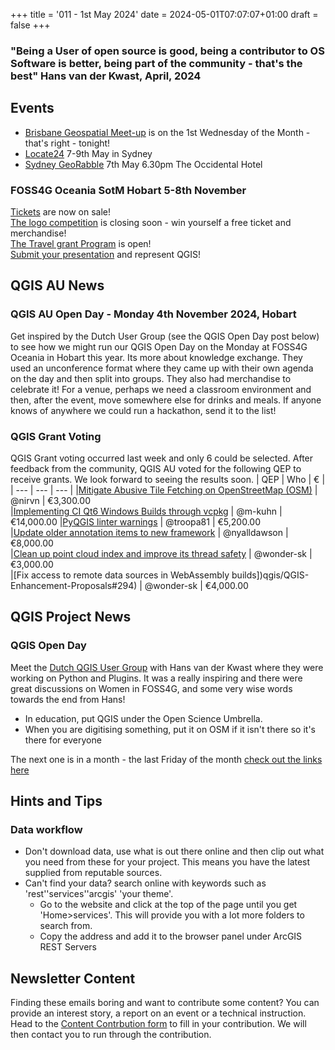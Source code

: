 +++
title = '011 - 1st May 2024'
date = 2024-05-01T07:07:07+01:00
draft = false
+++

### "Being a User of open source is good, being a contributor to OS Software is better, being part of the community - that's the best" Hans van der Kwast, April, 2024

## Events
- [Brisbane Geospatial Meet-up](https://www.eventbrite.com.au/e/brisbane-geospatial-network-bgn-wednesday-1st-of-may-2024-tickets-893342630857?aff=erelexpmlt) is on the 1st Wednesday of the Month - that's right - tonight! 
- [Locate24](https://locate.geospatialcouncil.org.au/program/) 7-9th May in Sydney
- [Sydney GeoRabble](https://georabble.org/) 7th May 6.30pm The Occidental Hotel
  
### FOSS4G Oceania SotM Hobart 5-8th November
[Tickets](https://ti.to/osgeo-oceania/foss4g-sotm-oceania-2024) are now on sale!  
[The logo competition](https://2024.foss4g-oceania.org/#/logo-competition) is closing soon - win yourself a free ticket and merchandise!   
[The Travel grant Program](https://2024.foss4g-oceania.org/#/attend/travel-grant-program) is open!  
[Submit your presentation](https://2024.foss4g-oceania.org/#/call-for-papers) and represent QGIS!   


## QGIS AU News
### QGIS AU Open Day - Monday 4th November 2024, Hobart
Get inspired by the Dutch User Group (see the QGIS Open Day post below) to see how we might run our QGIS Open Day on the Monday at FOSS4G Oceania in Hobart this year. Its more about knowledge exchange. They used an unconference format where they came up with their own agenda on the day and then split into groups. They also had merchandise to celebrate it! 
For a venue, perhaps we need a classroom environment and then, after the event, move somewhere else for drinks and meals. If anyone knows of anywhere we could run a hackathon, send it to the list! 
### QGIS Grant Voting
QGIS Grant voting occurred last week and only 6 could be selected. After feedback from the community, QGIS AU voted for the following QEP to receive grants. We look forward to seeing the results soon. 
| QEP | Who | € |
| --- | --- | --- |
|[Mitigate Abusive Tile Fetching on OpenStreetMap (OSM)](qgis/QGIS-Enhancement-Proposals#2910)	| @nirvn |	€3,300.00	
|[Implementing CI Qt6 Windows Builds through vcpkg](qgis/QGIS-Enhancement-Proposals#292) | @m-kuhn | €14,000.00	
|[PyQGIS linter warnings](qgis/QGIS-Enhancement-Proposals#287) |	@troopa81 |	€5,200.00	
|[Update older annotation items to new framework](qgis/QGIS-Enhancement-Proposals#269) |	@nyalldawson | €8,000.00	
|[Clean up point cloud index and improve its thread safety](qgis/QGIS-Enhancement-Proposals#290) |	@wonder-sk | €3,000.00	
|[Fix access to remote data sources in WebAssembly builds])qgis/QGIS-Enhancement-Proposals#294) |	@wonder-sk |	€4,000.00	

## QGIS Project News
### QGIS Open Day
Meet the [Dutch QGIS User Group](https://www.youtube.com/watch?v=LP3mDi8jkM4) with Hans van der Kwast where they were working on Python and Plugins. It was a really inspiring and there were great discussions on Women in FOSS4G, and some very wise words towards the end from Hans! 
- In education, put QGIS under the Open Science Umbrella.
- When you are digitising something, put it on OSM if it isn't there so it's there for everyone
  
The next one is in a month - the last Friday of the month [check out the links here](https://github.com/qgis/QGIS/wiki)


## Hints and Tips
### Data workflow
- Don't download data, use what is out there online and then clip out what you need from these for your project. This means you have the latest supplied from reputable sources.
- Can't find your data? search online with keywords such as 'rest''services''arcgis' 'your theme'.
  - Go to the website and click at the top of the page until you get 'Home>services'. This will provide you with a lot more folders to search from. 
  - Copy the address and add it to the browser panel under ArcGIS REST Servers

## Newsletter Content
Finding these emails boring and want to contribute some content? You can provide an interest story, a report on an event or a technical instruction. Head to the [Content Contrbution form](https://forms.gle/2DPXq5Y8wqnc7KhS8) to fill in your contribution. We will then contact you to run through the contribution. 
